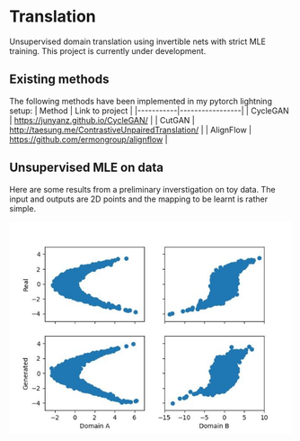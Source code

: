 # Translation
Unsupervised domain translation using invertible nets with strict MLE training. This project is currently under development.

## Existing methods
The following methods have been implemented in my pytorch lightning setup:
| Method    | Link to project |
|-----------|-----------------|
| CycleGAN  | https://junyanz.github.io/CycleGAN/ |
| CutGAN    | http://taesung.me/ContrastiveUnpairedTranslation/ |
| AlignFlow | https://github.com/ermongroup/alignflow |

## Unsupervised MLE on data
Here are some results from a preliminary inverstigation on toy data. The input and outputs are 2D points and the mapping to be learnt is rather simple.

![Toy results](images/toy_crescent2cubed.png)
